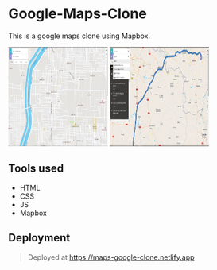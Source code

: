 # Google-Maps-Clone
This is a google maps clone using Mapbox.

<img src = "https://raw.githubusercontent.com/shvam0000/Google-Maps-Clone/main/Mockup%20images/ss-1.PNG" height="200" width = "200">

<img src = "https://raw.githubusercontent.com/shvam0000/Google-Maps-Clone/main/Mockup%20images/ss-2.PNG" height="200" width = "200">

## Tools used
- HTML
- CSS
- JS
- Mapbox

## Deployment
> Deployed at https://maps-google-clone.netlify.app
